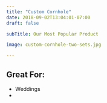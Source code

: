 ```yaml
---
title: "Custom Cornhole"
date: 2018-09-02T13:04:01-07:00
draft: false

subTitle: Our Most Popular Product

image: custom-cornhole-two-sets.jpg

---
```


## Great For:

- Weddings
- 